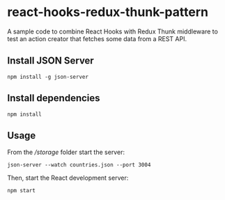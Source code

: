 # react-hooks-redux-thunk-pattern #

A sample code to combine React Hooks with Redux Thunk middleware to test an action creator that fetches some data from a REST API.

## Install JSON Server

~~~
npm install -g json-server
~~~

## Install dependencies

~~~
npm install
~~~

## Usage

From the */storage* folder start the server:
~~~
json-server --watch countries.json --port 3004
~~~

Then, start the React development server:
~~~
npm start
~~~